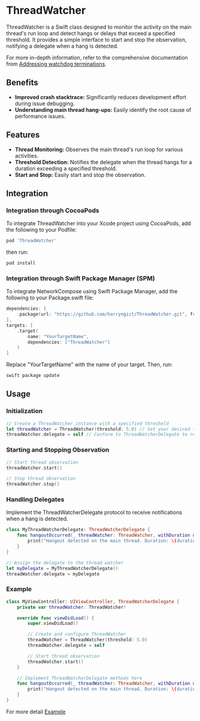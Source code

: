 # ThreadWatcher

ThreadWatcher is a Swift class designed to monitor the activity on the main thread's run loop and detect hangs or delays that exceed a specified threshold. It provides a simple interface to start and stop the observation, notifying a delegate when a hang is detected.

For more in-depth information, refer to the comprehensive documentation from [Addressing watchdog terminations](https://developer.apple.com/documentation/xcode/addressing-watchdog-terminations).

## Benefits

- **Improved crash stacktrace:** Significantly reduces development effort during issue debugging.
- **Understanding main thread hang-ups:** Easily identify the root cause of performance issues.

## Features

- **Thread Monitoring:** Observes the main thread's run loop for various activities.
- **Threshold Detection:** Notifies the delegate when the thread hangs for a duration exceeding a specified threshold.
- **Start and Stop:** Easily start and stop the observation.

## Integration

### Integration through CocoaPods

To integrate ThreadWatcher into your Xcode project using CocoaPods, add the following to your Podfile:

```ruby
pod 'ThreadWatcher'
```

then run:
```bash
pod install
```
###  Integration through Swift Package Manager (SPM)
To integrate NetworkCompose using Swift Package Manager, add the following to your Package.swift file:
```swift
dependencies: [
    .package(url: "https://github.com/harryngict/ThreadWatcher.git", from: "0.0.1")
],
targets: [
    .target(
        name: "YourTargetName",
        dependencies: ["ThreadWatcher"]
    )
]
```
Replace "YourTargetName" with the name of your target. Then, run:
```bash
swift package update
```

## Usage

### Initialization

```swift
// Create a ThreadWatcher instance with a specified threshold
let threadWatcher = ThreadWatcher(threshold: 5.0) // Set your desired threshold in seconds
threadWatcher.delegate = self // Conform to ThreadWatcherDelegate to receive notifications
```
### Starting and Stopping Observation

```swift
// Start thread observation
threadWatcher.start()

// Stop thread observation
threadWatcher.stop()
```

### Handling Delegates
Implement the ThreadWatcherDelegate protocol to receive notifications when a hang is detected.

```swift
class MyThreadWatcherDelegate: ThreadWatcherDelegate {
    func hangoutOccurred(_ threadWatcher: ThreadWatcher, withDuration duration: TimeInterval) {
        print("Hangout detected on the main thread. Duration: \(duration) seconds")
    }
}

// Assign the delegate to the thread watcher
let myDelegate = MyThreadWatcherDelegate()
threadWatcher.delegate = myDelegate
```

### Example
```swift
class MyViewController: UIViewController, ThreadWatcherDelegate {
    private var threadWatcher: ThreadWatcher!

    override func viewDidLoad() {
        super.viewDidLoad()

        // Create and configure ThreadWatcher
        threadWatcher = ThreadWatcher(threshold: 5.0)
        threadWatcher.delegate = self

        // Start thread observation
        threadWatcher.start()
    }

    // Implement ThreadWatcherDelegate methods here
    func hangoutOccurred(_ threadWatcher: ThreadWatcher, withDuration duration: TimeInterval) {
        print("Hangout detected on the main thread. Duration: \(duration) seconds")
    }
}
```

For more detail [Example](/Example/Example/AppDelegate.swift)

